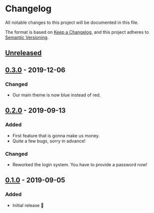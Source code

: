 # Changelog

All notable changes to this project will be documented in this file.

The format is based on [Keep a Changelog](https://keepachangelog.com/en/1.0.0/),
and this project adheres to [Semantic Versioning](https://semver.org/spec/v2.0.0.html).

## [Unreleased]

## [0.3.0] - 2019-12-06

### Changed

-   Our main theme is now blue instead of red.

## [0.2.0] - 2019-09-13

### Added

-   First feature that is gonna make us money.
-   Quite a few bugs, sorry in advance!

### Changed

-   Reworked the login system. You have to provide a password now!

## [0.1.0] - 2019-09-05

### Added

-   Initial release :tada:

[Unreleased]: https://github.com/foo/bar/compare/v0.3.0...HEAD

[0.3.0]: https://github.com/foo/bar/compare/v0.2.0...v0.3.0

[0.2.0]: https://github.com/foo/bar/compare/0.1.0...v0.2.0

[0.1.0]: https://github.com/foo/bar/compare/1625533e04119e8496b14d5e18786f150b4fce4d...0.1.0
